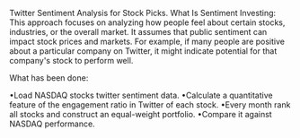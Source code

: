 Twitter Sentiment Analysis for Stock Picks.
What Is Sentiment Investing:
This approach focuses on analyzing how people feel about certain stocks, industries, or the overall market. It assumes that public sentiment can impact stock prices and markets. For example, if many people are positive about a particular company on Twitter, it might indicate potential for that company's stock to perform well.

What has been done:

•Load NASDAQ stocks twitter sentiment data.
•Calculate a quantitative feature of the engagement ratio
in Twitter of each stock.
•Every month rank all stocks and construct an
equal-weight portfolio.
•Compare it against NASDAQ performance.